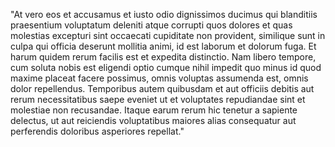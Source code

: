 "At vero eos et accusamus et iusto odio dignissimos ducimus 
qui blanditiis praesentium voluptatum deleniti atque corrupti 
quos dolores et quas molestias excepturi sint occaecati cupiditate 
non provident, similique sunt in culpa qui officia deserunt 
mollitia animi, id est laborum et dolorum fuga. Et harum quidem 
rerum facilis est et expedita distinctio. Nam libero tempore, 
cum soluta nobis est eligendi optio cumque nihil impedit quo minus 
id quod maxime placeat facere possimus, omnis voluptas assumenda 
est, omnis dolor repellendus. Temporibus autem quibusdam et 
aut officiis debitis aut rerum necessitatibus saepe eveniet ut 
et voluptates repudiandae sint et molestiae non recusandae. Itaque 
earum rerum hic tenetur a sapiente delectus, ut aut 
reiciendis voluptatibus maiores alias consequatur aut 
perferendis doloribus asperiores repellat."